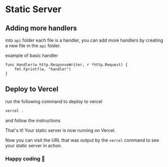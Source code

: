 # Static Server

## Adding more handlers

into `api` folder each file is a handler, you can add more handlers by creating a new file in the `api` folder.

example of basic handler

```golang
func Handler(w http.ResponseWriter, r *http.Request) {
	fmt.Fprintf(w, "handler")
}
```

## Deploy to Vercel

run the following command to deploy to vercel

```bash
vercel .
```

and follow the instructions

That's it! Your static server is now running on Vercel.

Now you can visit the URL that was output by the `vercel` command to see your static server in action.

### Happy coding 🎉

